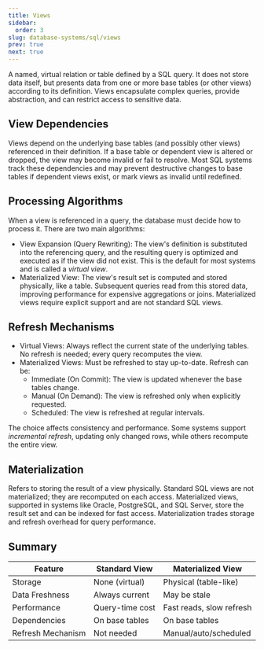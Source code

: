 ```yaml
---
title: Views
sidebar:
  order: 3
slug: database-systems/sql/views
prev: true
next: true
---
```


A named, virtual relation or table defined by a SQL query. It does not store data itself, but presents data from one or more base tables (or other views) according to its definition. Views encapsulate complex queries, provide abstraction, and can restrict access to sensitive data.

## View Dependencies

Views depend on the underlying base tables (and possibly other views) referenced in their definition. If a base table or dependent view is altered or dropped, the view may become invalid or fail to resolve. Most SQL systems track these dependencies and may prevent destructive changes to base tables if dependent views exist, or mark views as invalid until redefined.

## Processing Algorithms

When a view is referenced in a query, the database must decide how to process it. There are two main algorithms:

- View Expansion (Query Rewriting): The view's definition is substituted into the referencing query, and the resulting query is optimized and executed as if the view did not exist. This is the default for most systems and is called a _virtual view_.
- Materialized View: The view's result set is computed and stored physically, like a table. Subsequent queries read from this stored data, improving performance for expensive aggregations or joins. Materialized views require explicit support and are not standard SQL views.

## Refresh Mechanisms

- Virtual Views: Always reflect the current state of the underlying tables. No refresh is needed; every query recomputes the view.
- Materialized Views: Must be refreshed to stay up-to-date. Refresh can be:
  - Immediate (On Commit): The view is updated whenever the base tables change.
  - Manual (On Demand): The view is refreshed only when explicitly requested.
  - Scheduled: The view is refreshed at regular intervals.

The choice affects consistency and performance. Some systems support _incremental refresh_, updating only changed rows, while others recompute the entire view.

## Materialization

Refers to storing the result of a view physically. Standard SQL views are not materialized; they are recomputed on each access. Materialized views, supported in systems like Oracle, PostgreSQL, and SQL Server, store the result set and can be indexed for fast access. Materialization trades storage and refresh overhead for query performance.

## Summary

| Feature           | Standard View   | Materialized View        |
| ----------------- | --------------- | ------------------------ |
| Storage           | None (virtual)  | Physical (table-like)    |
| Data Freshness    | Always current  | May be stale             |
| Performance       | Query-time cost | Fast reads, slow refresh |
| Dependencies      | On base tables  | On base tables           |
| Refresh Mechanism | Not needed      | Manual/auto/scheduled    |
